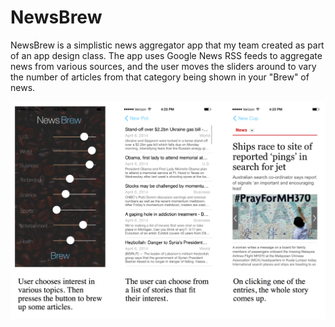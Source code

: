 NewsBrew
========

NewsBrew is a simplistic news aggregator app that my team created as part of an app design class. The app uses Google News RSS feeds to aggregate news from various sources, and the user moves the sliders around to vary the number of articles from that category being shown in your "Brew" of news.


![App Flow](/app-flow.png?raw=true)
